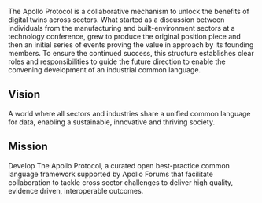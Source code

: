 The Apollo Protocol is a collaborative mechanism to unlock the benefits of digital twins across sectors. What started as a discussion between individuals from the manufacturing and built-environment sectors at a technology conference, grew to produce the original position piece and then an initial series of events proving the value in approach by its founding members. To ensure the continued success, this structure establishes clear roles and responsibilities to guide the future direction to enable the convening development of an industrial common language.

## Vision

A world where all sectors and industries share a unified common language for data, enabling a sustainable, innovative and thriving society.

## Mission

Develop The Apollo Protocol, a curated open best-practice common language framework supported by Apollo Forums that facilitate collaboration to tackle cross sector challenges to deliver high quality, evidence driven, interoperable outcomes.
